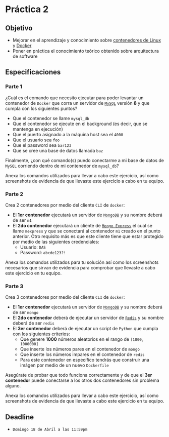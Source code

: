 # Práctica 2

## Objetivo

* Mejorar en el aprendizaje y conocimiento sobre [contenedores de Linux](https://linuxcontainers.org/) y [Docker](https://www.docker.com/)
* Poner en práctica el conocimiento teórico obtenido sobre arquitectura de software

## Especificaciones

### Parte 1

¿Cuál es el comando que necesito ejecutar para poder levantar un contenedor de `Docker` que corra un servidor de [`MySQL`](https://hub.docker.com/_/mysql) versión **8** y que cumpla con los siguientes puntos?

* Que el contenedor se llame `mysql_db`
* Que el contenedor se ejecute en el background (es decir, que se mantenga en ejecución)
* Que el puerto asignado a la máquina host sea el `4000`
* Que el usuario sea `foo`
* Que el password sea `bar123`
* Que se cree una base de datos llamada `baz`

Finalmente, ¿con qué comando(s) puedo conectarme a mi base de datos de `MySQL` corriendo dentro de mi contenedor de `mysql_db`?

Anexa los comandos utilizados para llevar a cabo este ejercicio, así como screenshots de evidencia de que llevaste este ejercicio a cabo en tu equipo.

### Parte 2

Crea 2 contenedores por medio del cliente `CLI` de `docker`:

* El **1er contenedor** ejecutará un servidor de [`MongoDB`](https://hub.docker.com/_/mongo) y su nombre deberá de ser `m1`
* El **2do contenedor** ejecutará un cliente de [`Mongo Express`](https://hub.docker.com/_/mongo-express) el cual se llame `mexpress` y que se conectará al contenedor `m1` creado en el punto anterior. Otro requisito más es que este cliente tiene que estar protegido por medio de las siguientes credenciales:
  * Usuario: `DAS`
  * Password: `abcde123?!`

Anexa los comandos utilizados para tu solución así como los screenshots necesarios que sirvan de evidencia para comprobar que llevaste a cabo este ejercicio en tu equipo.

### Parte 3

Crea 3 contenedores por medio del cliente `CLI` de `docker`:

* El **1er contenedor** ejecutará un servidor de [`MongoDB`](https://hub.docker.com/_/mongo) y su nombre deberá de ser `mongo`
* El **2do contenedor** deberá de ejecutar un servidor de [`Redis`](https://hub.docker.com/_/redis) y su nombre deberá de ser `redis`
* El **3er contenedor** deberá de ejecutar un script de `Python` que cumpla con los siguientes criterios:
  * Que genere **1000** números aleatorios en el rango de `[1000, 1000000]`
  * Que inserte los números pares en el contenedor de `mongo`
  * Que inserte los números impares en el contenedor de `redis`
  * Para este contenedor en específico tendrás que construir una imágen por medio de un nuevo `Dockerfile`

Asegúrate de probar que todo funciona correctamente y de que el **3er contenedor** puede conectarse a los otros dos contenedores sin problema alguno.

Anexa los comandos utilizados para llevar a cabo este ejercicio, así como screenshots de evidencia de que llevaste a cabo este ejercicio en tu equipo.

## Deadline

* `Domingo 18 de Abril a las 11:59pm`
